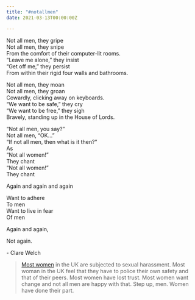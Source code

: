 ```yaml
---
title: "#notallmen"
date: 2021-03-13T00:00:00Z

---
```

Not all men, they gripe  
Not all men, they snipe  
From the comfort of their computer-lit rooms.  
“Leave me alone,” they insist  
“Get off me,” they persist  
From within their rigid four walls and bathrooms.

Not all men, they moan  
Not all men, they groan  
Cowardly, clicking away on keyboards.  
“We want to be safe,” they cry  
“We want to be free,” they sigh  
Bravely, standing up in the House of Lords.

“Not all men, you say?”  
Not all men, “OK…”  
“If not all men, then what is it then?”  
As  
“Not all women!”  
They chant  
“Not all women!”  
They chant

Again and again and again

Want to adhere  
To men  
Want to live in fear  
Of men

Again and again,

Not again.

\- Clare Welch

> [Most women](https://www.theguardian.com/world/2021/mar/10/almost-all-young-women-in-the-uk-have-been-sexually-harassed-survey-finds) in the UK are subjected to sexual harassment. Most woman in the UK feel that they have to police their own safety and that of their peers. Most women have lost trust. Most women want change and not all men are happy with that. Step up, men. Women have done their part.